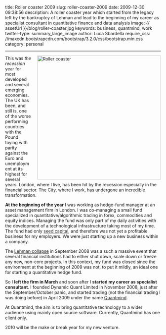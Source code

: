title: Roller coaster 2009
slug: roller-coaster-2009
date: 2009-12-30 09:38:56
description: A roller coaster year which started from the legacy left by the bankruptcy of Lehman and lead to the beginning of my career as specialist consultant in quantitative finance and data analysis
image: {{ assetUrl }}/blog/roller-coaster.jpg
keywords: business, quantmind, work
twitter-type: summary_large_image
author: Luca Sbardella
require_css: //maxcdn.bootstrapcdn.com/bootstrap/3.2.0/css/bootstrap.min.css
category: personal

---

<img width=400 src="{{ assetUrl }}/blog/roller-coaster.jpg" alt="Roller coaster" style="float: right; padding-left: 20px">

This was _the recession_ year for most developed and several emerging economies. The UK has been, and still is, one of the worse performing countries with the Pound toying with parity against the Euro and unemployment at its highest for several years.
London, where I live, has been hit by the recession especially in the financial sector. The City, where I work, has undergone an incredible transformation.

**At the beginning of the year** I was working as hedge-fund manager at an asset management firm in London. I was co-managing a small fund specialized in quantitative/algorithmic trading in forex, commodities and equity indices. Managing the fund was only part of my daily activities with the development of a technological infrastructure taking most of my time. The fund had only [seed capital](https://www.investopedia.com/terms/s/seedcapital.asp), and therefore was not yet a profitable business for my employers. We were just starting up a new business within a company.

The [Lehman collapse](http://en.wikipedia.org/wiki/Bankruptcy_of_Lehman_Brothers) in September 2008 was a such a massive event that several financial institutions had to either shut down, scale down or freeze any new, non-core projects. In this context, my fund was closed since the environment at the beginning of 2009 was not, to put it mildly, an ideal one for starting a quantitative hedge fund.

So I **left the firm in March** and soon after I **started my career as specialist consultant**. I founded Dynamic Quant Limited in November 2008, just after the September/October panic, and started trading (not the financial trading I was doing before) in April 2009 under the name [Quantmind](https://quantmind.com/).

At Quantmind, the aim is to bring quantitative technology to a wider audience using mainly open source software.
Currently, Quantmind has one client only.

2010 will be the make or break year for my new venture.
